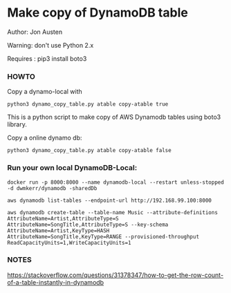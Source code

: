 # Make copy of DynamoDB table

Author: Jon Austen

Warning:  don't use Python 2.x

Requires :  pip3 install boto3

### HOWTO

Copy a dynamo-local with

    python3 dynamo_copy_table.py atable copy-atable true

This is a python script to make copy of AWS Dynamodb tables using boto3 library.

 Copy a online dynamo db:

    python3 dynamo_copy_table.py atable copy-atable false



### Run your own local DynamoDB-Local:

    docker run -p 8000:8000 --name dynamodb-local --restart unless-stopped -d dwmkerr/dynamodb -sharedDb

    aws dynamodb list-tables --endpoint-url http://192.168.99.100:8000

    aws dynamodb create-table --table-name Music --attribute-definitions AttributeName=Artist,AttributeType=S AttributeName=SongTitle,AttributeType=S --key-schema AttributeName=Artist,KeyType=HASH AttributeName=SongTitle,KeyType=RANGE --provisioned-throughput ReadCapacityUnits=1,WriteCapacityUnits=1



### NOTES

https://stackoverflow.com/questions/31378347/how-to-get-the-row-count-of-a-table-instantly-in-dynamodb

